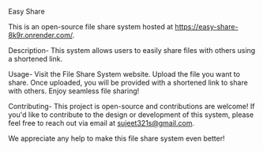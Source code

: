 Easy Share

This is an open-source file share system hosted at https://easy-share-8k9r.onrender.com/.

Description-
This system allows users to easily share files with others using a shortened link.

Usage-
Visit the File Share System website.
Upload the file you want to share.
Once uploaded, you will be provided with a shortened link to share with others.
Enjoy seamless file sharing!

Contributing-
This project is open-source and contributions are welcome! If you'd like to contribute to the design or development of this system, please feel free to reach out via email at sujeet321s@gmail.com.

We appreciate any help to make this file share system even better!
